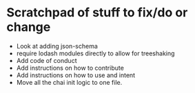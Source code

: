 # Scratchpad of stuff to fix/do or change

- Look at adding json-schema 
- require lodash modules directly to allow for treeshaking
- Add code of conduct
- Add instructions on how to contribute
- Add instructions on how to use and intent
- Move all the chai init logic to one file.
